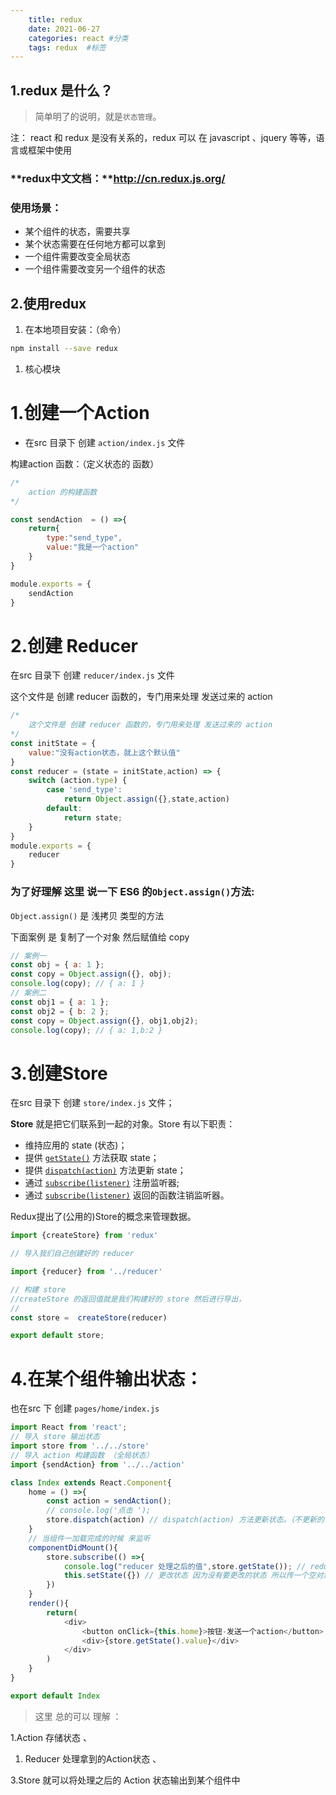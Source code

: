```yaml
---
    title: redux
    date: 2021-06-27
    categories: react #分类
    tags: redux  #标签
---
```


## 1.redux 是什么？

>    简单明了的说明，就是`状态管理`。

注： react 和 redux 是没有关系的，redux 可以 在 javascript 、jquery 等等，语言或框架中使用

### **redux中文文档：**http://cn.redux.js.org/

### 使用场景：

- 某个组件的状态，需要共享
- 某个状态需要在任何地方都可以拿到
- 一个组件需要改变全局状态
- 一个组件需要改变另一个组件的状态

## 2.使用redux

1. 在本地项目安装：（命令）

```Bash
npm install --save redux
```

1. 核心模块

# 1.创建一个Action

- 在src 目录下 创建 `action/index.js` 文件

构建action 函数：（定义状态的 函数）

```JavaScript
/*
    action 的构建函数
*/ 

const sendAction  = () =>{
    return{
        type:"send_type",
        value:"我是一个action"
    }
}

module.exports = {
    sendAction
}
```

# 2.创建 Reducer

在src 目录下 创建 `reducer/index.js` 文件

这个文件是 创建 reducer 函数的，专门用来处理 发送过来的 action

```JavaScript
/*
    这个文件是 创建 reducer 函数的，专门用来处理 发送过来的 action
*/ 
const initState = {
    value:"没有action状态，就上这个默认值"
}
const reducer = (state = initState,action) => {
    switch (action.type) {
        case 'send_type':
            return Object.assign({},state,action)
        default:
            return state;
    }
}
module.exports = {
    reducer
}
```

### 为了好理解 这里 说一下 ES6 的`Object.assign()`方法:

`Object.assign()` 是 浅拷贝 类型的方法

下面案例 是 复制了一个对象 然后赋值给 copy

```JavaScript
// 案例一
const obj = { a: 1 };
const copy = Object.assign({}, obj);
console.log(copy); // { a: 1 }
// 案例二
const obj1 = { a: 1 };
const obj2 = { b: 2 };
const copy = Object.assign({}, obj1,obj2);
console.log(copy); // { a: 1,b:2 }
```

# 3.创建Store

在src 目录下 创建 `store/index.js` 文件；

**Store** 就是把它们联系到一起的对象。Store 有以下职责：

- 维持应用的 state (状态)；
- 提供 [`getState()`](http://cn.redux.js.org/docs/api/Store.html#getState) 方法获取 state；
- 提供 [`dispatch(action)`](http://cn.redux.js.org/docs/api/Store.html#dispatch) 方法更新 state；
- 通过 [`subscribe(listener)`](http://cn.redux.js.org/docs/api/Store.html#subscribe) 注册监听器;
- 通过 [`subscribe(listener)`](http://cn.redux.js.org/docs/api/Store.html#subscribe) 返回的函数注销监听器。

Redux提出了(公用的)Store的概念来管理数据。

```JavaScript
import {createStore} from 'redux'

// 导入我们自己创建好的 reducer

import {reducer} from '../reducer'

// 构建 store
//createStore 的返回值就是我们构建好的 store 然后进行导出，
// 
const store =  createStore(reducer) 

export default store;
```

# 4.在某个组件输出状态：

也在src 下 创建 `pages/home/index.js`

```JavaScript
import React from 'react';
// 导入 store 输出状态
import store from '../../store'
// 导入 action 构建函数 （全局状态）
import {sendAction} from '../../action'

class Index extends React.Component{
    home = () =>{
        const action = sendAction();
        // console.log('点击 ');
        store.dispatch(action) // dispatch(action) 方法更新状态。（不更新的话 输出的是默认状态）
    }
    // 当组件一加载完成的时候 来监听
    componentDidMount(){
        store.subscribe(() =>{
            console.log("reducer 处理之后的值",store.getState()); // reducer 处理之后的值
            this.setState({}) // 更改状态 因为没有要更改的状态 所以传一个空对象 不加这个会出现视图容器不更新的问题
        })
    }
    render(){
        return(
            <div>
                <button onClick={this.home}>按钮-发送一个action</button>
                <div>{store.getState().value}</div>
            </div>
        )
    }
}

export default Index
```

> 这里 总的可以 理解 ：

1.Action 存储状态 、

1. Reducer 处理拿到的Action状态 、

3.Store 就可以将处理之后的 Action 状态输出到某个组件中